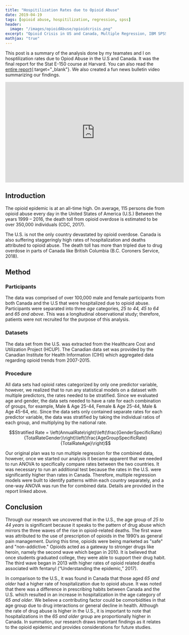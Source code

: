 ```yaml
---
title: "Hospitilization Rates due to Opioid Abuse"
date: 2019-04-19
tags: [opioid abuse, hospitilization, regression, spss]
header:
  image: "/images/opioidAbuse/opioidcrisis.png"
excerpt: "Opioid Crisis in US and Canada, Multiple Regression, IBM SPSS"
mathjax: "true"
---
```


This post is a summary of the analysis done by my teamates and I on hosptilization rates due to Opiod Abuse in the U.S and Canada. It was the final report for the Stat E-150 course at Harvard. You can also read the [entire report](/assets/static/Opioid_Abuse_Report.pdf){:target="_blank"}. We also created a fun news bulletin video summarizing our findings.
<iframe width="560" height="315" src="https://www.youtube.com/embed/wmePjBy_sZY" frameborder="0" allow="accelerometer; autoplay; encrypted-media; gyroscope; picture-in-picture" allowfullscreen></iframe>

## Introduction
The opioid epidemic is at an all-time high. On average, 115 persons die from opioid abuse every day in the United States of America (U.S.) Between the years 1999 – 2016, the death toll from opioid overdose is estimated to be over 350,000 individuals (CDC, 2017). 
 
The U.S. is not the only country devastated by opioid overdose. Canada is also suffering staggeringly high rates of hospitalization and deaths attributed to opioid abuse. The death toll has more than tripled due to drug overdose in parts of Canada like British Columbia (B.C. Coroners Service, 2018).

## Method

### Participants

The data was comprised of over 100,000 male and female participants from both Canada and the U.S that were hospitalized due to opioid abuse. Participants were separated into three *age* categories, *25 to 44, 45 to 64* and *65 and above*. This was a longitudinal observational study; therefore, patients were not recruited for the purpose of this analysis.  

### Datasets

The data set from the U.S. was extracted from the Healthcare Cost and Utilization Project (HCUP). The Canadian data set was provided by the Canadian Institute for Health Information (CIHI) which aggregated data regarding opioid trends from 2007-2015.

### Procedure

All data sets had opioid rates categorized by only one predictor variable, however, we realized that to run any statistical models on a dataset with multiple predictors, the rates needed to be stratified. Since we evaluated age and gender, the data sets needed to have a rate for each combination of groups, for example, Male & Age 25-44, Female & Age 25-44, Male & Age 45-64, etc. Since the data sets only contained separate rates for each predictor variable, the data was stratified by taking the individual ratios of each group, and multiplying by the national rate.  

$$Stratified Rate = \left(AnnualRate\right)\left(\frac{GenderSpecificRate}{TotalRateGender}\right)\left(\frac{AgeGroupSpecificRate}{TotalRateAge}\right)$$


Our original plan was to run multiple regression for the combined data, however, once we started our analysis it became apparent that we needed to run ANOVA to specifically compare rates between the two countries. It was necessary to run an additional test because the rates in the U.S. were significantly higher than rates in Canada. Therefore, multiple regression models were built to identify patterns within each country separately, and a one-way ANOVA was run the for combined data. Details are provided in the report linked above.

## Conclusion
Through our research we uncovered that in the U.S., the age group of *25 to 44 years* is significant because it speaks to the pattern of drug abuse which mirrors the three waves of the rise in opioid-related deaths. The first wave was attributed to the 
use of prescription of opioids in the 1990’s as general pain management. During this time, opioids were being marketed as "safe" and "non-addictive." Opioids acted as a gateway to stronger drugs like heroin, namely the second wave which began in 2010. It is believed that once students graduated college, they were able to support their drug habit. The third wave began in 2013 with higher rates of opioid related deaths associated with fentanyl (“Understanding the epidemic,” 2017). 

In comparison to the U.S., it was found in Canada that those aged *65 and older* had a higher rate of hospitalization due to opioid abuse. It was noted that there was a difference in prescribing habits between Canada and the U.S. which resulted in an increase in hospitalization in the age category of *65 and older*. We believe a contributing factor could be comorbidities in that age group due to drug interactions or general decline in health. Although the rate of drug abuse is higher in the U.S., it is important to note that hospitalizations in the *65 and older* group are proportionally higher in Canada. In summation, our research draws important findings as it relates to the opioid epidemic and provides considerations for future studies.